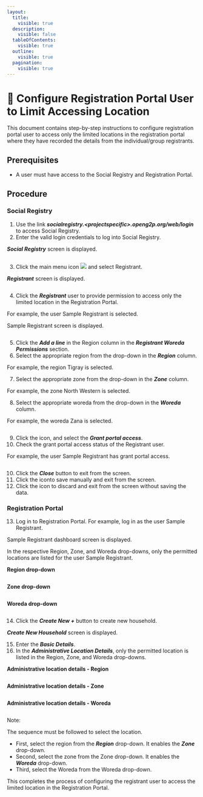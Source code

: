 ```yaml
---
layout:
  title:
    visible: true
  description:
    visible: false
  tableOfContents:
    visible: true
  outline:
    visible: true
  pagination:
    visible: true
---
```


# 📔 Configure Registration Portal User to Limit Accessing Location

This document contains step-by-step instructions to configure registration portal user to access only the limited locations in the registration portal where they have recorded the details from the individual/group registrants.&#x20;

## Prerequisites

* A user must have access to the Social Registry and Registration Portal.

## Procedure

### Social Registry

1. Use the link _**socialregistry.\<projectspecific>.openg2p.org/web/login**_ to access Social Registry.
2. Enter the valid login credentials to log into Social Registry.

_**Social Registry**_ screen is displayed.

<figure><img src="../../../../.gitbook/assets/social-registry-screen.png" alt=""><figcaption></figcaption></figure>

3. Click the main menu icon ![](../../../../.gitbook/assets/main-menu.png) and select Registrant.

_**Registrant**_ screen is displayed.

<figure><img src="../../../../.gitbook/assets/service-provider.png" alt=""><figcaption></figcaption></figure>

4. Click the _**Registrant**_ user to provide permission to access only the limited location in the Registration Portal.

For example, the user Sample Registrant is selected.

Sample Registrant screen is displayed.

<figure><img src="../../../../.gitbook/assets/service-provider-screen (1).png" alt=""><figcaption></figcaption></figure>

5. Click the _**Add a line**_ in the Region column in the _**Registrant Woreda Permissions**_ section.
6. Select the appropriate region from the drop-down in the _**Region**_ column.

For example, the region Tigray is selected.

7. Select the appropriate zone from the drop-down in the _**Zone**_ column.&#x20;

For example, the zone North Western is selected.

8. Select the appropriate woreda from the drop-down in the _**Woreda**_ column.

For example, the woreda Zana is selected.

<figure><img src="../../../../.gitbook/assets/sp-permission.png" alt=""><figcaption></figcaption></figure>

9. Click the icon<img src="../../../../.gitbook/assets/Actions.png" alt="" data-size="original">, and select the _**Grant portal access**_.
10. Check the grant portal access status of the Registrant user.

For example, the user Sample Registrant has grant portal access.

<figure><img src="../../../../.gitbook/assets/spp-pam.png" alt=""><figcaption></figcaption></figure>

10. Click the _**Close**_ button to exit from the screen.
11. Click the icon<img src="../../../../.gitbook/assets/icon-save-manually.png" alt="" data-size="original">to save manually and exit from the screen.&#x20;
12. Click the <img src="../../../../.gitbook/assets/discard-changes-icon.png" alt="" data-size="original">icon to discard and exit from the screen without saving the data.

### Registration Portal

13. Log in to Registration Portal. For example, log in as the user Sample Registrant.

Sample Registrant dashboard screen is displayed.

In the respective Region, Zone, and Woreda drop-downs, only the permitted locations are listed for the user Sample Registrant.

**Region drop-down**

<figure><img src="../../../../.gitbook/assets/spp-region.png" alt=""><figcaption></figcaption></figure>

**Zone drop-down**

<figure><img src="../../../../.gitbook/assets/spp-zone.png" alt=""><figcaption></figcaption></figure>

**Woreda drop-down**

<figure><img src="../../../../.gitbook/assets/spp-woreda.png" alt=""><figcaption></figcaption></figure>

14. Click the _**Create New +**_ button to create new household.

_**Create New Household**_ screen is displayed.

15. Enter the _**Basic Details**_.
16. In the _**Administrative Location Details**_, only the permitted location is listed in the Region, Zone, and Woreda drop-downs.

**Administrative location details - Region**

<figure><img src="../../../../.gitbook/assets/spp-admin-loc-dtls.png" alt=""><figcaption></figcaption></figure>

**Administrative location details - Zone**

<figure><img src="../../../../.gitbook/assets/spp-admin-loc-dtls-zone.png" alt=""><figcaption></figcaption></figure>

**Administrative location details - Woreda**

<figure><img src="../../../../.gitbook/assets/spp-admin-loc-dtls-woreda.png" alt=""><figcaption></figcaption></figure>

Note:

The sequence must be followed to select the location.&#x20;

* First, select the region from the _**Region**_ drop-down. It enables the _**Zone**_ drop-down.
* Second, select the zone from the Zone drop-down. It enables the _**Woreda**_ drop-down.
* Third, select the Woreda from the Woreda drop-down.

This completes the process of configuring the registrant user to access the limited location in the Registration Portal.
